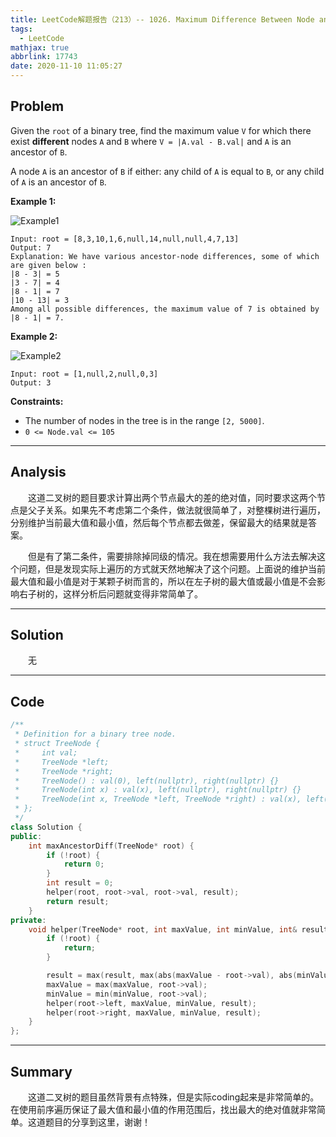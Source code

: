 ```yaml
---
title: LeetCode解题报告（213）-- 1026. Maximum Difference Between Node and Ancestor
tags:
  - LeetCode
mathjax: true
abbrlink: 17743
date: 2020-11-10 11:05:27
---
```


## Problem

Given the `root` of a binary tree, find the maximum value `V` for which there exist **different** nodes `A` and `B` where `V = |A.val - B.val|` and `A` is an ancestor of `B`.

A node `A` is an ancestor of `B` if either: any child of `A` is equal to `B`, or any child of `A` is an ancestor of `B`.

<!-- more -->

**Example 1:**

![Example1](https://assets.leetcode.com/uploads/2020/11/05/tree1.jpg)

```
Input: root = [8,3,10,1,6,null,14,null,null,4,7,13]
Output: 7
Explanation: We have various ancestor-node differences, some of which are given below :
|8 - 3| = 5
|3 - 7| = 4
|8 - 1| = 7
|10 - 13| = 3
Among all possible differences, the maximum value of 7 is obtained by |8 - 1| = 7.
```

**Example 2:**

![Example2](https://assets.leetcode.com/uploads/2020/11/05/tree2.jpg)

```
Input: root = [1,null,2,null,0,3]
Output: 3
```

**Constraints:**

- The number of nodes in the tree is in the range `[2, 5000]`.
- `0 <= Node.val <= 105`

------

## Analysis

&emsp;&emsp;这道二叉树的题目要求计算出两个节点最大的差的绝对值，同时要求这两个节点是父子关系。如果先不考虑第二个条件，做法就很简单了，对整棵树进行遍历，分别维护当前最大值和最小值，然后每个节点都去做差，保留最大的结果就是答案。

&emsp;&emsp;但是有了第二条件，需要排除掉同级的情况。我在想需要用什么方法去解决这个问题，但是发现实际上遍历的方式就天然地解决了这个问题。上面说的维护当前最大值和最小值是对于某颗子树而言的，所以在左子树的最大值或最小值是不会影响右子树的，这样分析后问题就变得非常简单了。

------

## Solution

&emsp;&emsp;无

------

## Code

```c++
/**
 * Definition for a binary tree node.
 * struct TreeNode {
 *     int val;
 *     TreeNode *left;
 *     TreeNode *right;
 *     TreeNode() : val(0), left(nullptr), right(nullptr) {}
 *     TreeNode(int x) : val(x), left(nullptr), right(nullptr) {}
 *     TreeNode(int x, TreeNode *left, TreeNode *right) : val(x), left(left), right(right) {}
 * };
 */
class Solution {
public:
    int maxAncestorDiff(TreeNode* root) {
        if (!root) {
            return 0;
        }
        int result = 0;
        helper(root, root->val, root->val, result);
        return result;
    }
private:
    void helper(TreeNode* root, int maxValue, int minValue, int& result) {
        if (!root) {
            return;
        }

        result = max(result, max(abs(maxValue - root->val), abs(minValue - root->val)));
        maxValue = max(maxValue, root->val);
        minValue = min(minValue, root->val);
        helper(root->left, maxValue, minValue, result);
        helper(root->right, maxValue, minValue, result);
    }
};
```

------

## Summary

&emsp;&emsp;这道二叉树的题目虽然背景有点特殊，但是实际coding起来是非常简单的。在使用前序遍历保证了最大值和最小值的作用范围后，找出最大的绝对值就非常简单。这道题目的分享到这里，谢谢！
